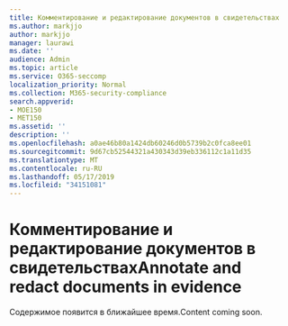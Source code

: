 ```yaml
---
title: Комментирование и редактирование документов в свидетельствах
ms.author: markjjo
author: markjjo
manager: laurawi
ms.date: ''
audience: Admin
ms.topic: article
ms.service: O365-seccomp
localization_priority: Normal
ms.collection: M365-security-compliance
search.appverid:
- MOE150
- MET150
ms.assetid: ''
description: ''
ms.openlocfilehash: a0ae46b80a1424db60246d0b5739b2c0fca8ee01
ms.sourcegitcommit: 9d67cb52544321a430343d39eb336112c1a11d35
ms.translationtype: MT
ms.contentlocale: ru-RU
ms.lasthandoff: 05/17/2019
ms.locfileid: "34151081"
---
```

# <a name="annotate-and-redact-documents-in-evidence"></a><span data-ttu-id="7f289-102">Комментирование и редактирование документов в свидетельствах</span><span class="sxs-lookup"><span data-stu-id="7f289-102">Annotate and redact documents in evidence</span></span>

<span data-ttu-id="7f289-103">Содержимое появится в ближайшее время.</span><span class="sxs-lookup"><span data-stu-id="7f289-103">Content coming soon.</span></span>